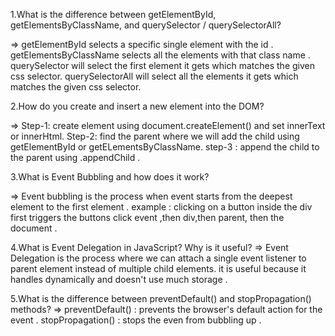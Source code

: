 1.What is the difference between getElementById, getElementsByClassName, and querySelector / querySelectorAll?

=> getElementById selects a specific single element with the id . 
getElementsByClassName selects all the elements with that class name .
querySelector will select the first element it gets which matches the given css selector.
querySelectorAll will select all the elements it gets which matches the given css selector.


2.How do you create and insert a new element into the DOM?

=> Step-1: create element using document.createElement() and set innerText or innerHtml.
Step-2: find the parent where we will add the child using getElementById or getELementsByClassName.
step-3 : append the child to the parent using .appendChild .


3.What is Event Bubbling and how does it work?

=> Event bubbling is the process when event starts from the deepest element to the first element . 
example : clicking on a button inside the div first triggers the buttons click event ,then div,then parent, then the document .

4.What is Event Delegation in JavaScript? Why is it useful?
=> Event Delegation is the process where we can attach a single event listener to parent element instead of multiple child elements. it is useful because it handles dynamically and doesn't use much storage .

5.What is the difference between preventDefault() and stopPropagation() methods?
=> preventDefault() : prevents the browser's default action for the event .
stopPropagation() : stops the even from bubbling up . 